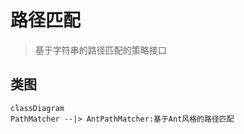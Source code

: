 # 路径匹配

> 基于字符串的路径匹配的策略接口

## 类图

```mermaid
classDiagram
PathMatcher --|> AntPathMatcher:基于Ant风格的路径匹配
```

